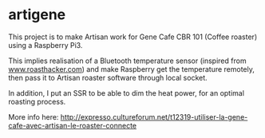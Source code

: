 # artigene
This project is to make Artisan work for Gene Cafe CBR 101 (Coffee roaster) using a Raspberry Pi3. 

This implies realisation of a Bluetooth temperature sensor (inspired from www.roasthacker.com) and make Raspberry get the temperature remotely, then pass it to Artisan roaster software through local socket. 

In addition, I put an SSR to be able to dim the heat power, for an optimal roasting process.

More info here: 
http://expresso.cultureforum.net/t12319-utiliser-la-gene-cafe-avec-artisan-le-roaster-connecte

